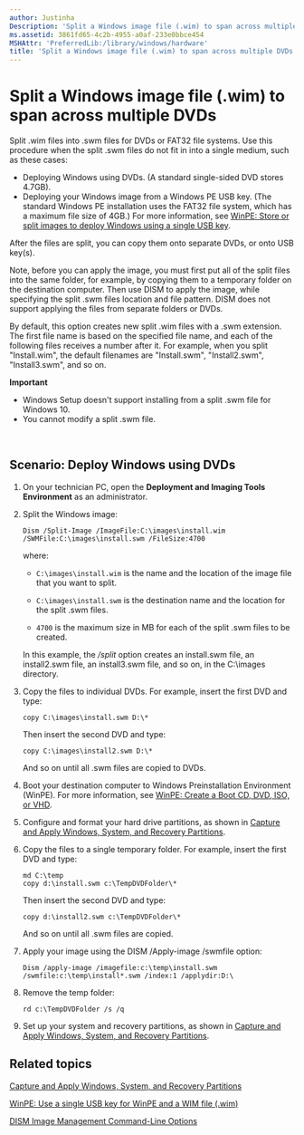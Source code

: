 ```yaml
---
author: Justinha
Description: 'Split a Windows image file (.wim) to span across multiple DVDs'
ms.assetid: 3861fd65-4c2b-4955-a0af-233e0bbce454
MSHAttr: 'PreferredLib:/library/windows/hardware'
title: 'Split a Windows image file (.wim) to span across multiple DVDs'
---
```


# Split a Windows image file (.wim) to span across multiple DVDs


Split .wim files into .swm files for DVDs or FAT32 file systems. Use this procedure when the split .swm files do not fit in into a single medium, such as these cases:

-   Deploying Windows using DVDs. (A standard single-sided DVD stores 4.7GB).
-   Deploying your Windows image from a Windows PE USB key. (The standard Windows PE installation uses the FAT32 file system, which has a maximum file size of 4GB.) For more information, see [WinPE: Store or split images to deploy Windows using a single USB key](winpe--use-a-single-usb-key-for-winpe-and-a-wim-file---wim.md).

After the files are split, you can copy them onto separate DVDs, or onto USB key(s).

Note, before you can apply the image, you must first put all of the split files into the same folder, for example, by copying them to a temporary folder on the destination computer. Then use DISM to apply the image, while specifying the split .swm files location and file pattern. DISM does not support applying the files from separate folders or DVDs.

By default, this option creates new split .wim files with a .swm extension. The first file name is based on the specified file name, and each of the following files receives a number after it. For example, when you split "Install.wim", the default filenames are "Install.swm", "Install2.swm", "Install3.swm", and so on.

**Important**  
-   Windows Setup doesn't support installing from a split .swm file for Windows 10.
-   You cannot modify a split .swm file.

 

## <span id="Scenario__Deploy_Windows_using_DVDs"></span><span id="scenario__deploy_windows_using_dvds"></span><span id="SCENARIO__DEPLOY_WINDOWS_USING_DVDS"></span>Scenario: Deploy Windows using DVDs


1.  On your technician PC, open the **Deployment and Imaging Tools Environment** as an administrator.
2.  Split the Windows image:

    ``` syntax
    Dism /Split-Image /ImageFile:C:\images\install.wim /SWMFile:C:\images\install.swm /FileSize:4700
    ```

    where:

    -   `C:\images\install.wim` is the name and the location of the image file that you want to split.

    -   `C:\images\install.swm` is the destination name and the location for the split .swm files.

    -   `4700` is the maximum size in MB for each of the split .swm files to be created.

    In this example, the */split* option creates an install.swm file, an install2.swm file, an install3.swm file, and so on, in the C:\\images directory.

3.  Copy the files to individual DVDs. For example, insert the first DVD and type:
    ```
    copy C:\images\install.swm D:\*
    ```

    Then insert the second DVD and type:
    ```
    copy C:\images\install2.swm D:\*
    ```

    And so on until all .swm files are copied to DVDs.
4.  Boot your destination computer to Windows Preinstallation Environment (WinPE). For more information, see [WinPE: Create a Boot CD, DVD, ISO, or VHD](winpe-create-a-boot-cd-dvd-iso-or-vhd.md).
5.  Configure and format your hard drive partitions, as shown in [Capture and Apply Windows, System, and Recovery Partitions](capture-and-apply-windows-system-and-recovery-partitions.md).
6.  Copy the files to a single temporary folder. For example, insert the first DVD and type:
    ```
    md C:\temp
    copy d:\install.swm c:\TempDVDFolder\*
    ```

    Then insert the second DVD and type:
    ```
    copy d:\install2.swm c:\TempDVDFolder\*
    ```

    And so on until all .swm files are copied.
7.  Apply your image using the DISM /Apply-image /swmfile option:
    ```
    Dism /apply-image /imagefile:c:\temp\install.swm /swmfile:c:\temp\install*.swm /index:1 /applydir:D:\
    ```

8.  Remove the temp folder:
    ```
    rd c:\TempDVDFolder /s /q
    ```

9.  Set up your system and recovery partitions, as shown in [Capture and Apply Windows, System, and Recovery Partitions](capture-and-apply-windows-system-and-recovery-partitions.md).

## <span id="related_topics"></span>Related topics


[Capture and Apply Windows, System, and Recovery Partitions](capture-and-apply-windows-system-and-recovery-partitions.md)

[WinPE: Use a single USB key for WinPE and a WIM file (.wim)](winpe--use-a-single-usb-key-for-winpe-and-a-wim-file---wim.md)

[DISM Image Management Command-Line Options](dism-image-management-command-line-options-s14.md)

 

 







